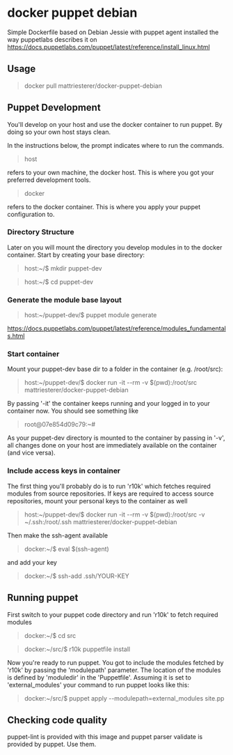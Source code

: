 # docker puppet debian
Simple Dockerfile based on Debian Jessie with puppet agent installed the way puppetlabs describes it on https://docs.puppetlabs.com/puppet/latest/reference/install_linux.html

## Usage

> docker pull mattriesterer/docker-puppet-debian

## Puppet Development

You'll develop on your host and use the docker container to run puppet. By doing
so your own host stays clean.

In the instructions below, the prompt indicates where to run the commands.

> host

refers to your own machine, the docker host. This is where you got your preferred
development tools.

> docker

refers to the docker container. This is where you apply your puppet configuration to.


### Directory Structure


Later on you will mount the directory you develop modules in to the docker
container. Start by creating your base directory:

> host:~/$ mkdir puppet-dev

> host:~/$ cd puppet-dev

### Generate the module base layout

> host:~/puppet-dev/$ puppet module generate

https://docs.puppetlabs.com/puppet/latest/reference/modules_fundamentals.html

### Start container

Mount your puppet-dev base dir to a folder in the container (e.g. /root/src):

> host:~/puppet-dev/$ docker run -it --rm -v $(pwd):/root/src mattriesterer/docker-puppet-debian

By passing '-it' the container keeps running and your logged in to your container now.
You should see something like

> root@07e854d09c79:~#

As your puppet-dev directory is mounted to the container by passing in '-v', all changes
done on your host are immediately available on the container (and vice versa).

### Include access keys in container
The first thing you'll probably do is to run 'r10k' which fetches required modules
from source repositories. If keys are required to access source repositories, mount
your personal keys to the container as well

> host:~/puppet-dev/$ docker run -it --rm -v $(pwd):/root/src -v ~/.ssh:/root/.ssh mattriesterer/docker-puppet-debian

Then make the ssh-agent available

> docker:~/$ eval $(ssh-agent)

and add your key

> docker:~/$ ssh-add .ssh/YOUR-KEY

## Running puppet

First switch to your puppet code directory and run 'r10k' to fetch required modules

> docker:~/$ cd src

> docker:~/src/$ r10k puppetfile install

Now you're ready to run puppet. You got to include the modules fetched by 'r10k'
by passing the 'modulepath' parameter. The location of the modules is defined by
'moduledir' in the 'Puppetfile'. Assuming it is set to 'external_modules' your command
to run puppet looks like this:

> docker:~/src/$ puppet apply --modulepath=external_modules site.pp

## Checking code quality

puppet-lint is provided with this image and puppet parser validate is provided by puppet.
Use them.
